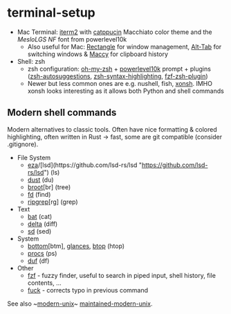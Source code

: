 # terminal-setup
-   Mac Terminal: [iterm2](https://iterm2.com/ "https://iterm2.com/") with [catppucin](https://github.com/catppuccin/iterm "https://github.com/catppuccin/iterm") Macchiato color theme and the _MesloLGS NF_ font from powerlevel10k
    -   Also useful for Mac: [Rectangle](https://rectangleapp.com/ "https://rectangleapp.com/") for window management, [Alt-Tab](https://alt-tab-macos.netlify.app/ "https://alt-tab-macos.netlify.app/") for switching windows & [Maccy](https://github.com/p0deje/Maccy) for clipboard history
-   Shell: zsh
    -   zsh configuration: [oh-my-zsh](https://github.com/ohmyzsh/ohmyzsh/ "https://github.com/ohmyzsh/ohmyzsh/") + [powerlevel10k](https://github.com/romkatv/powerlevel10k "https://github.com/romkatv/powerlevel10k") prompt + plugins ([zsh-autosuggestions](https://github.com/zsh-users/zsh-autosuggestions "https://github.com/zsh-users/zsh-autosuggestions"), [zsh-syntax-highlighting](https://github.com/zsh-users/zsh-syntax-highlighting "https://github.com/zsh-users/zsh-syntax-highlighting"), [fzf-zsh-plugin](https://github.com/unixorn/fzf-zsh-plugin "https://github.com/unixorn/fzf-zsh-plugin"))
    -   Newer but less common ones are e.g. nushell, fish, [xonsh](https://github.com/xonsh/xonsh "https://github.com/xonsh/xonsh"). IMHO xonsh looks interesting as it allows both Python and shell commands

 ## Modern shell commands
Modern alternatives to classic tools. Often have nice formatting & colored highlighting, often written in Rust -> fast, some are git compatible (consider .gitignore).

-   File System
    -   [eza](https://github.com/eza-community/eza "https://github.com/eza-community/eza")/[lsd](https://github.com/lsd-rs/lsd "https://github.com/lsd-rs/lsd") (ls)
    -   [dust](https://github.com/bootandy/dust "https://github.com/bootandy/dust") (du)
    -   [broot](https://github.com/Canop/broot "https://github.com/canop/broot")[br] (tree)
    -   [fd](https://github.com/sharkdp/fd "https://github.com/sharkdp/fd") (find)
    -   [ripgrep](https://github.com/BurntSushi/ripgrep "https://github.com/burntsushi/ripgrep")[rg] (grep)
-   Text
    -   [bat](https://github.com/sharkdp/bat "https://github.com/sharkdp/bat") (cat)
    -   [delta](https://github.com/dandavison/delta "https://github.com/dandavison/delta") (diff)
    -   [sd](https://github.com/chmln/sd "https://github.com/chmln/sd") (sed)
-   System
    -   [bottom](https://github.com/ClementTsang/bottom "https://github.com/clementtsang/bottom")[btm], [glances](https://github.com/nicolargo/glances "https://github.com/nicolargo/glances"), [btop](https://github.com/aristocratos/btop "https://github.com/aristocratos/btop") (htop)
    -   [procs](https://github.com/dalance/procs "https://github.com/dalance/procs") (ps)
    -   [duf](https://github.com/muesli/duf "https://github.com/muesli/duf") (df)
-   Other
    -   [fzf](https://github.com/junegunn/fzf "https://github.com/junegunn/fzf") - fuzzy finder, useful to search in piped input, shell history, file contents, ...
    -   [fuck](https://github.com/nvbn/thefuck "https://github.com/nvbn/thefuck") - corrects typo in previous command

See also ~[modern-unix](https://github.com/ibraheemdev/modern-unix)~ [maintained-modern-unix](https://github.com/johnalanwoods/maintained-modern-unix). 
